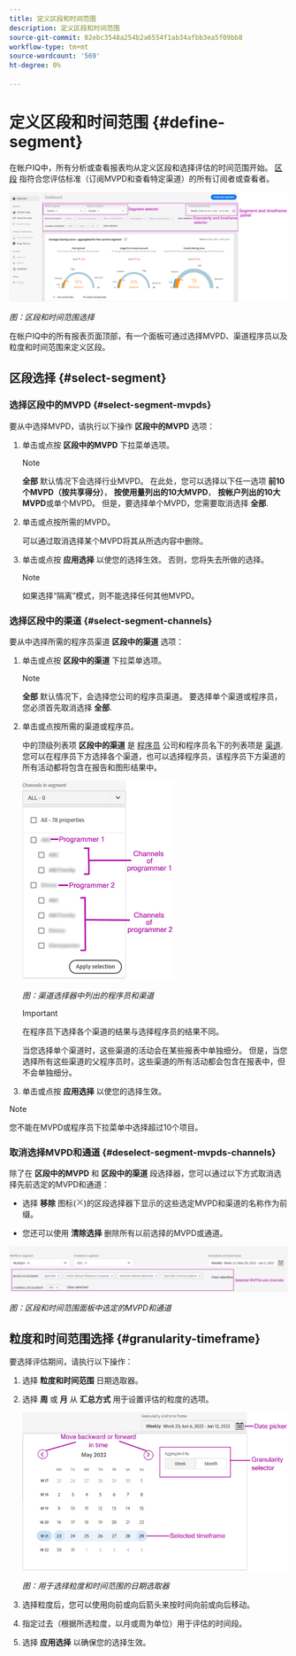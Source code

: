 ```yaml
---
title: 定义区段和时间范围
description: 定义区段和时间范围
source-git-commit: 02ebc3548a254b2a6554f1ab34afbb3ea5f09bb8
workflow-type: tm+mt
source-wordcount: '569'
ht-degree: 0%

---
```


# 定义区段和时间范围 {#define-segment}

在帐户IQ中，所有分析或查看报表均从定义区段和选择评估的时间范围开始。 [区段](/help/AccountIQ/product-concepts.md#segmet-def) 指符合您评估标准（订阅MVPD和查看特定渠道）的所有订阅者或查看者。

![](assets/segment-panel.png)

*图：区段和时间范围选择*

在帐户IQ中的所有报表页面顶部，有一个面板可通过选择MVPD、渠道程序员以及粒度和时间范围来定义区段。

## 区段选择 {#select-segment}

### 选择区段中的MVPD {#select-segment-mvpds}

要从中选择MVPD，请执行以下操作 **区段中的MVPD** 选项：

1. 单击或点按 **区段中的MVPD** 下拉菜单选项。

   >[!NOTE]
   >
   >**全部** 默认情况下会选择行业MVPD。 在此处，您可以选择以下任一选项 **前10个MVPD（按共享得分）**， **按使用量列出的10大MVPD**， **按帐户列出的10大MVPD**&#x200B;或单个MVPD。 但是，要选择单个MVPD，您需要取消选择 **全部**.

1. 单击或点按所需的MVPD。

   可以通过取消选择某个MVPD将其从所选内容中删除。

1. 单击或点按 **应用选择** 以使您的选择生效。 否则，您将失去所做的选择。

   >[!NOTE]
   >
   >如果选择“隔离”模式，则不能选择任何其他MVPD。

### 选择区段中的渠道 {#select-segment-channels}

要从中选择所需的程序员渠道 **区段中的渠道** 选项：

1. 单击或点按 **区段中的渠道** 下拉菜单选项。

   >[!NOTE]
   >
   >**全部** 默认情况下，会选择您公司的程序员渠道。 要选择单个渠道或程序员，您必须首先取消选择 **全部**.

1. 单击或点按所需的渠道或程序员。

   中的顶级列表项 **区段中的渠道** 是 [程序员](/help/AccountIQ/product-concepts.md#programmer-def) 公司和程序员名下的列表项是 [渠道](/help/AccountIQ/product-concepts.md#channel-def). 您可以在程序员下方选择各个渠道，也可以选择程序员，该程序员下方渠道的所有活动都将包含在报告和图形结果中。

   ![](assets/programmer-channels.png)


   *图：渠道选择器中列出的程序员和渠道*

   >[!IMPORTANT]
   >
   >在程序员下选择各个渠道的结果与选择程序员的结果不同。
   >
   >
   >当您选择单个渠道时，这些渠道的活动会在某些报表中单独细分。 但是，当您选择所有这些渠道的父程序员时，这些渠道的所有活动都会包含在报表中，但不会单独细分。

1. 单击或点按 **应用选择** 以使您的选择生效。

>[!NOTE]
>
>您不能在MVPD或程序员下拉菜单中选择超过10个项目。

### 取消选择MVPD和通道 {#deselect-segment-mvpds-channels}

除了在 **区段中的MVPD** 和 **区段中的渠道** 段选择器，您可以通过以下方式取消选择先前选定的MVPD和通道：

* 选择 **移除** 图标(![删除图标](assets/remove-icon.png))的区段选择器下显示的这些选定MVPD和渠道的名称作为前缀。

* 您还可以使用 **清除选择** 删除所有以前选择的MVPD或通道。

![](assets/segment-panel-selection.png)

*图：区段和时间范围面板中选定的MVPD和通道*

## 粒度和时间范围选择 {#granularity-timeframe}

要选择评估期间，请执行以下操作：

1. 选择 **粒度和时间范围** 日期选取器。

1. 选择 **周** 或 **月** 从 **汇总方式** 用于设置评估的粒度的选项。

   ![](assets/granularity-timeframe-weekwise.png)


   *图：用于选择粒度和时间范围的日期选取器*

1. 选择粒度后，您可以使用向前或向后箭头来按时间向前或向后移动。

1. 指定过去（根据所选粒度，以月或周为单位）用于评估的时间段。

1. 选择 **应用选择** 以确保您的选择生效。
